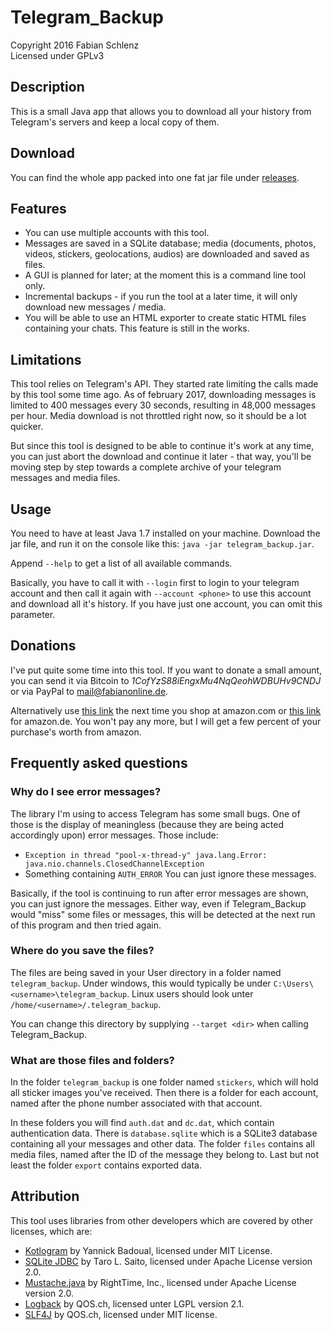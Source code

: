 # Telegram_Backup
Copyright 2016 Fabian Schlenz  
Licensed under GPLv3

## Description
This is a small Java app that allows you to download all your history from
Telegram's servers and keep a local copy of them.

## Download
You can find the whole app packed into one fat jar file under
[releases](https://github.com/fabianonline/telegram_backup/releases).

## Features
* You can use multiple accounts with this tool.
* Messages are saved in a SQLite database; media (documents, photos, videos,
  stickers, geolocations, audios) are downloaded and saved as files.
* A GUI is planned for later; at the moment this is a command line tool
  only.
* Incremental backups - if you run the tool at a later time, it will only
  download new messages / media.
* You will be able to use an HTML exporter to create static HTML files
  containing your chats. This feature is still in the works.

## Limitations
This tool relies on Telegram's API. They started rate limiting the calls
made by this tool some time ago. As of february 2017, downloading messages
is limited to 400 messages every 30 seconds, resulting in 48,000 messages
per hour. Media download is not throttled right now, so it should be a lot
quicker.

But since this tool is designed to be able to continue it's work at any
time, you can just abort the download and continue it later - that way,
you'll be moving step by step towards a complete archive of your telegram
messages and media files.

## Usage
You need to have at least Java 1.7 installed on your machine. Download the
jar file, and run it on the console like this: `java -jar telegram_backup.jar`.

Append `--help` to get a list of all available commands.

Basically, you have to call it with `--login` first to login to your telegram account and then
call it again with `--account <phone>` to use this account and download all
it's history. If you have just one account, you can omit this parameter.

## Donations
I've put quite some time into this tool. If you want to donate a small
amount, you can send it via Bitcoin to *1CofYzS88iEngxMu4NqQeohWDBUHv9CNDJ* or via PayPal to
[mail@fabianonline.de](https://paypal.me/fabianonline).

Alternatively use [this link](http://www.amazon.com/?_encoding=UTF8&camp=1638&creative=6742&linkCode=ur2&site-redirect=de&tag=telegrambackup-21) the next time you shop at
amazon.com or [this
link](https://www.amazon.de/ref=as_li_ss_tl?ie=UTF8&linkCode=ll2&tag=telegrambackup-21&linkId=c54d9fe7c560128c6f018dd24e80d486) for amazon.de. You won't
pay any more, but I will get a few percent of your purchase's worth from
amazon.

## Frequently asked questions
### Why do I see error messages?
The library I'm using to access Telegram has some small bugs. One of those
is the display of meaningless (because they are being acted accordingly upon)
error messages. Those include:
* `Exception in thread "pool-x-thread-y" java.lang.Error:
java.nio.channels.ClosedChannelException`
* Something containing `AUTH_ERROR`
You can just ignore these messages.

Basically, if the tool is continuing to run after error messages are shown,
you can just ignore the messages.
Either way, even if Telegram_Backup would "miss" some files or messages,
this will be detected at the next run of this program and then tried again.

### Where do you save the files?
The files are being saved in your User directory in a folder named
`telegram_backup`. Under windows, this would typically be under
`C:\Users\<username>\telegram_backup`. Linux users should look unter
`/home/<username>/.telegram_backup`.

You can change this directory by supplying `--target <dir>` when calling
Telegram_Backup.

### What are those files and folders?
In the folder `telegram_backup` is one folder named `stickers`, which will
hold all sticker images you've received. Then there is a folder for each
account, named after the phone number associated with that account.

In these folders you will find `auth.dat` and `dc.dat`, which contain
authentication data. There is `database.sqlite` which is a SQLite3 database
containing all your messages and other data. The folder `files` contains all
media files, named after the ID of the message they belong to. Last but not
least the folder `export` contains exported data.


## Attribution
This tool uses libraries from other developers which are covered by other licenses,
which are:
* [Kotlogram](https://github.com/badoualy/kotlogram) by Yannick Badoual, licensed
  under MIT License.
* [SQLite JDBC](https://bitbucket.org/xerial/sqlite-jdbc) by Taro L. Saito,
  licensed under Apache License version 2.0.
* [Mustache.java](https://github.com/spullara/mustache.java) by RightTime,
  Inc., licensed under Apache License version 2.0.
* [Logback](http://logback.qos.ch) by QOS.ch, licensed unter LGPL version 2.1.
* [SLF4J](http://www.slf4j.org) by QOS.ch, licensed under MIT license.
